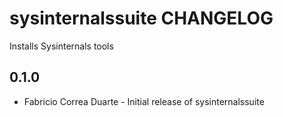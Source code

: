 sysinternalssuite CHANGELOG
===========================

Installs Sysinternals tools

0.1.0
-----
- Fabricio Correa Duarte - Initial release of sysinternalssuite
